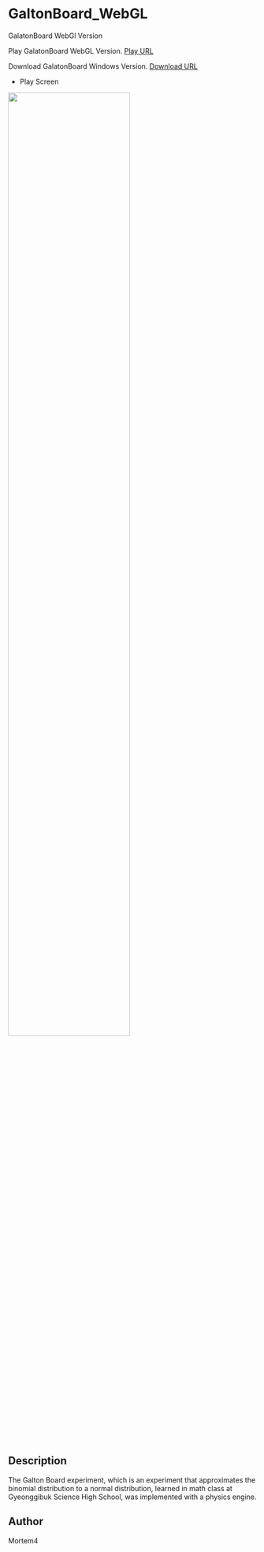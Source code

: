 # GaltonBoard_WebGL
GalatonBoard WebGl Version

Play GalatonBoard WebGL Version. [Play URL](https://gondnetom.github.io/GaltonBoard_WebGL/)

Download GalatonBoard Windows Version. [Download URL](https://drive.google.com/file/d/1hgApNVLw332bndoI-3ydyYxucUB3TolV/view?usp=sharing)

- Play Screen

<img src = "https://user-images.githubusercontent.com/77566805/147556324-2bb97805-2a96-45c0-8e9b-5ac1456fc018.png" width="70%" height="70%">

## Description
The Galton Board experiment, which is an experiment that approximates the binomial distribution to a normal distribution, learned in math class at Gyeonggibuk Science High School, was implemented with a physics engine.

## Author
Mortem4
